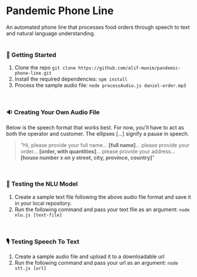 # Pandemic Phone Line
An automated phone line that processes food orders through speech to text and natural language understanding.
<br/><br/>

### 🏁 Getting Started
1. Clone the repo
`git clone https://github.com/alif-munim/pandemic-phone-line.git`
1. Install the required dependencies:
`npm install`
1. Process the sample audio file:
`node processAudio.js daniel-order.mp3`
<br/>

### 🔉 Creating Your Own Audio File
Below is the speech format that works best. For now, you'll have to act as both the operator and customer. The ellipses [...] signify a pause in speech.
> "Hi, please provide your full name... **[full name]**... please provide your order... **[order, with quantities]**... please provide your address... **[house number x on y street, city, province, country]**"
<br/>

### 💬 Testing the NLU Model
1. Create a sample text file following the above audio file format and save it in your local repository.
1. Run the following command and pass your text file as an argument:
    `node nlu.js [text-file]`
<br/>

### 🎙 Testing Speech To Text
1. Create a sample audio file and upload it to a downloadable url
1. Run the following command and pass your url as an argument:
    `node stt.js [url]`
